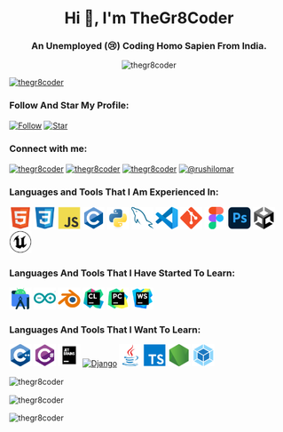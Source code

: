 <head>
  <link rel="stylesheet" href="https://cdn.jsdelivr.net/gh/devicons/devicon@v2.15.1/devicon.min.css">
</head>  
<h1 align="center">Hi 👋, I'm TheGr8Coder</h1>
<h3 align="center">An Unemployed (😢) Coding Homo Sapien From India.</h3>

<p align="center"> <img src="https://komarev.com/ghpvc/?username=thegr8coder&label=Profile%20views&color=0e75b6&style=flat" alt="thegr8coder" /> </p>

<p align="left"> <a href="https://github.com/ryo-ma/github-profile-trophy"><img src="https://github-profile-trophy.vercel.app/?username=thegr8coder" alt="thegr8coder" /></a> </p>
<h3 align="left">Follow And Star My Profile:</h3>
<a href="https://github.com/TheGr8Coder" target="_blank"><img align="center" src="https://www.svgrepo.com/show/13653/like.svg" alt="Follow" height="30" width="40" /></a>
<a href="https://github.com/TheGr8Coder/TheGr8Coder.Github.io" target="_blank"><img align="center" src="https://www.svgrepo.com/show/13695/star.svg" alt="Star" height="30" width="40" /></a>


<h3 align="left">Connect with me:</h3>
<p align="left">
<a href="https://my-discord-username-is-arkfoxx/" target="blank"><img align="center" src="https://www.svgrepo.com/show/353655/discord-icon.svg" alt="thegr8coder" height="30" width="40" /></a>
<a href="https://dev.to/thegr8coder" target="blank"><img align="center" src="https://cdn.jsdelivr.net/gh/devicons/devicon/icons/devicon/devicon-original.svg" alt="thegr8coder" height="30" width="40" /></a>
<a href="https://stackoverflow.com/users/20689238/thegr8coder" target="blank"><img align="center" src="https://upload.wikimedia.org/wikipedia/commons/e/ef/Stack_Overflow_icon.svg" alt="thegr8coder" height="30" width="40" /></a>
<a href="https://www.youtube.com/c/@rushilomar" target="blank"><img align="center" src="https://upload.wikimedia.org/wikipedia/commons/0/09/YouTube_full-color_icon_%282017%29.svg" alt="@rushilomar" height="30" width="40" /></a>
</p>

<h3 align="left">Languages and Tools That I Am Experienced In:</h3>
<p align="left">
<a href="https://www.w3.org/html/" target="_blank" rel="noreferrer"> <img src="https://github.com/devicons/devicon/blob/v2.16.0/icons/html5/html5-original.svg" alt="html5" width="40" height="40"/></a>
<a href="https://www.w3schools.com/css/" target="_blank" rel="noreferrer"> <img src="https://github.com/devicons/devicon/blob/v2.16.0/icons/css3/css3-original.svg" alt="css3" width="40" height="40"/></a> 
<a href="https://developer.mozilla.org/en-US/docs/Web/JavaScript" target="_blank" rel="noreferrer"> <img src="https://github.com/devicons/devicon/blob/v2.16.0/icons/javascript/javascript-original.svg" alt="javascript" width="40" height="40"/></a>
<a href="https://www.cprogramming.com/" target="_blank" rel="noreferrer"> <img src="https://github.com/devicons/devicon/blob/v2.16.0/icons/c/c-original.svg" alt="c" width="40" height="40"/></a>
<a href="https://www.python.org" target="_blank" rel="noreferrer"> <img src="https://github.com/devicons/devicon/blob/v2.16.0/icons/python/python-original.svg" alt="python" width="40" height="40"/></a>
<a href="https://www.mysql.com/" target="_blank" rel="noreferrer"> <img src="https://github.com/devicons/devicon/blob/v2.16.0/icons/mysql/mysql-original.svg" alt="mysql" width="40" height="40"/></a>
<a href="https://code.visualstudio.com/" target="_blank" rel="noreferrer"> <img src="https://github.com/devicons/devicon/blob/v2.16.0/icons/vscode/vscode-original.svg" alt="vscode" width="40" height="40"/></a>
<a href="https://git-scm.com/" target="_blank" rel="noreferrer"> <img src="https://github.com/devicons/devicon/blob/v2.16.0/icons/git/git-original.svg" alt="git" width="40" height="40"/></a>
<a href="https://www.figma.com/" target="_blank" rel="noreferrer"> <img src="https://github.com/devicons/devicon/blob/v2.16.0/icons/figma/figma-original.svg" alt="figma" width="40" height="40"/></a>
<a href="https://www.photoshop.com/en" target="_blank" rel="noreferrer"> <img src="https://github.com/devicons/devicon/blob/v2.16.0/icons/photoshop/photoshop-original.svg" alt="photoshop" width="40" height="40"/></a> 
<a href="https://unity.com/" target="_blank" rel="noreferrer"> <img src="https://github.com/devicons/devicon/blob/v2.16.0/icons/unity/unity-original.svg" alt="unity" width="40" height="40"/></a>
<a href="https://unrealengine.com/" target="_blank" rel="noreferrer"> <img src="https://github.com/devicons/devicon/blob/v2.16.0/icons/unrealengine/unrealengine-original.svg" alt="unreal" width="40" height="40"/></a>
</p>

<h3 align="left">Languages And Tools That I Have Started To Learn:</h3>
<p align="left">
<a href="https://developer.android.com" target="_blank" rel="noreferrer"> <img src="https://github.com/devicons/devicon/blob/v2.16.0/icons/androidstudio/androidstudio-original.svg" alt="android" width="40" height="40"/></a> 
<a href="https://www.arduino.cc/" target="_blank" rel="noreferrer"> <img src="https://github.com/devicons/devicon/blob/v2.16.0/icons/arduino/arduino-original.svg" alt="arduino" width="40" height="40"/></a>
<a href="https://www.blender.org/" target="_blank" rel="noreferrer"> <img src="https://github.com/devicons/devicon/blob/v2.16.0/icons/blender/blender-original.svg" alt="blender" width="40" height="40"/></a>
<a href="https://www.jetbrains.com/clion/" target="_blank" rel="noreferrer"> <img src="https://github.com/devicons/devicon/blob/v2.16.0/icons/clion/clion-original.svg" alt="CLion" width="40" height="40"/></a>
<a href="https://www.jetbrains.com/pycharm/" target="_blank" rel="noreferrer"> <img src="https://github.com/devicons/devicon/blob/v2.16.0/icons/pycharm/pycharm-original.svg" alt="PyCharm" width="40" height="40"/></a>
<a href="https://www.jetbrains.com/webstorm/" target="_blank" rel="noreferrer"> <img src="https://github.com/devicons/devicon/blob/v2.16.0/icons/webstorm/webstorm-original.svg" alt="WebStorm" width="40" height="40"/></a>
<p>

<h3 align="left">Languages And Tools That I Want To Learn:</h3>
<p align="left">
<a href="https://www.w3schools.com/cpp/" target="_blank" rel="noreferrer"> <img src="https://raw.githubusercontent.com/devicons/devicon/master/icons/cplusplus/cplusplus-original.svg" alt="C++" width="40" height="40"/></a>
<a href="https://www.w3schools.com/cs/" target="_blank" rel="noreferrer"> <img src="https://raw.githubusercontent.com/devicons/devicon/master/icons/csharp/csharp-original.svg" alt="C#" width="40" height="40"/></a>
<a href="https://jetbrains.com/" target="_blank" rel="noreferrer"> <img src="JetBrains.svg" alt="JetBrains" width="40" height="40"/></a>
<a href="https://www.djangoproject.com/" target="_blank" rel="noreferrer"> <img src="https://cdn.worldvectorlogo.com/logos/django.svg" alt="Django" width="40" height="40"/></a>
<a href="https://www.java.com" target="_blank" rel="noreferrer"> <img src="https://github.com/devicons/devicon/blob/v2.16.0/icons/java/java-original.svg" alt="Java" width="40" height="40"/></a>
<a href="https://www.typescriptlang.org/" target="_blank" rel="noreferrer"> <img src="https://github.com/devicons/devicon/blob/v2.16.0/icons/typescript/typescript-original.svg" alt="TypeScript" width="40" height="40"/></a>
<a href="https://nodejs.org" target="_blank" rel="noreferrer"> <img src="https://github.com/devicons/devicon/blob/v2.16.0/icons/nodejs/nodejs-original.svg" alt="NodeJS" width="40" height="40"/></a>
<a href="https://webpack.js.org" target="_blank" rel="noreferrer"> <img src="https://github.com/devicons/devicon/blob/v2.16.0/icons/webpack/webpack-original.svg" alt="WebPack" width="40" height="40"/></a>
</p>

<p><img align="center" src="https://github-readme-stats.vercel.app/api/top-langs?username=thegr8coder&show_icons=true&locale=en&layout=compact" alt="thegr8coder" /></p>

<p><img align="center" src="https://github-readme-stats.vercel.app/api?username=thegr8coder&show_icons=true&locale=en" alt="thegr8coder" /></p>

<p><img align="center" src="https://github-readme-streak-stats.herokuapp.com/?user=thegr8coder&" alt="thegr8coder" /></p>
